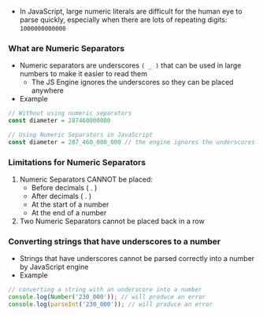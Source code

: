 * In JavaScript, large numeric literals are difficult for the human eye to parse quickly, especially when there are lots of repeating digits: `1000000000000`

### What are Numeric Separators
* Numeric separators are underscores `( _ )` that can be used in large numbers to make it easier to read them
	* The JS Engine ignores the underscores so they can be placed anywhere
* Example
```js
// Without using numeric separators
const diameter = 287460000000

// Using Numeric Separators in JavaScript
const diameter = 287_460_000_000 // the engine ignores the underscores
```

### Limitations for Numeric Separators
1) Numeric Separators CANNOT be placed:
	* Before decimals ( . )
	* After decimals ( . )
	* At the start of a number
	* At the end of a number
2) Two Numeric Separators cannot be placed back in a row

### Converting strings that have underscores to a number
* Strings that have underscores cannot be parsed correctly into a number by JavaScript engine
* Example
```js
// converting a string with an underscore into a number
console.log(Number('230_000')); // will produce an error
console.log(parseInt('230_000')); // will produce an error
```